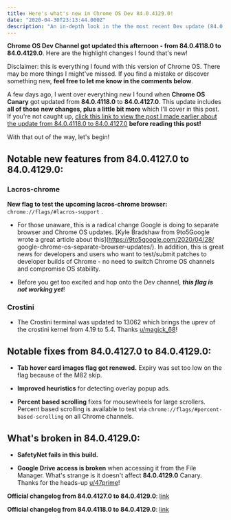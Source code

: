 ```yaml
---
title: Here's what's new in Chrome OS Dev 84.0.4129.0!
date: "2020-04-30T23:13:44.000Z"
description: "An in-depth look in the the most recent Dev update (84.0.4129.0)"
---
```


**Chrome OS Dev Channel got updated this afternoon - from 84.0.4118.0 to 84.0.4129.0**. Here are the highlight changes I found that's new!

Disclaimer: this is everything I found with this version of Chrome OS. There may be more things I might've missed. If you find a mistake or discover something new, **feel free to let me know in the comments below**.

A few days ago, I went over everything new I found when **Chrome OS Canary** got updated from **84.0.4118.0** to **84.0.4127.0**. This update includes **all of those new changes, plus a little bit more** which I'll cover in this post. If you're not caught up, [click this link to view the post I made earlier about the update from 84.0.4118.0 to 84.0.4127.0](../canary-84-0-4127-0/) **before reading this post!**

With that out of the way, let's begin!

## Notable new features from 84.0.4127.0 to 84.0.4129.0:

### Lacros-chrome

**New flag to test the upcoming lacros-chrome browser:** `chrome://flags/#lacros-support` .

* For those unaware, this is a radical change Google is doing to separate browser and Chrome OS updates. [Kyle Bradshaw from 9to5Google wrote a great article about this](https://9to5google.com/2020/04/28/  google-chrome-os-separate-browser-updates/). In addition, this is great news for developers and users who want to test/submit patches to developer builds of Chrome - no need to switch Chrome OS channels and compromise OS stability.

* Before you get too excited and hop onto the Dev channel, ***this flag is not working yet***!

### Crostini

* The Crostini terminal was updated to 13062 which brings the uprev of the crostini kernel from 4.19 to 5.4. Thanks [u/magick_68](https://www.reddit.com/u/magick_68/)!

## Notable fixes from 84.0.4127.0 to 84.0.4129.0:

* **Tab hover card images flag got renewed.** Expiry was set too low on the flag because of the M82 skip.

* **Improved heuristics** for detecting overlay popup ads.

* **Percent based scrolling** fixes for mousewheels for large scrollers. Percent based scrolling is available to test via `chrome://flags/#percent-based-scrolling` on all Chrome channels.

## What's broken in 84.0.4129.0:

* **SafetyNet fails in this build.**

* **Google Drive access is broken** when accessing it from the File Manager. What's strange is it doesn't affect **84.0.4129.0** Canary. Thanks for the heads-up [u/47prime](https://reddit.com/u/47prime)!

**Official changelog from 84.0.4127.0 to 84.0.4129.0**: [link](https://chromium.googlesource.com/chromium/src/+log/84.0.4127.0..84.0.4129.0?n=100000)

**Official changelog from 84.0.4118.0 to 84.0.4129.0**: [link](https://chromium.googlesource.com/chromium/src/+log/84.0.4118.0..84.0.4129.0?n=100000)
